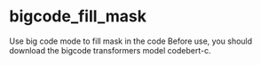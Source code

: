 # bigcode_fill_mask
Use big code mode to fill mask in the code
Before use, you should download the bigcode transformers model codebert-c. 
